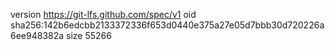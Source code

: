 version https://git-lfs.github.com/spec/v1
oid sha256:142b6edcbb2133372336f653d0440e375a27e05d7bbb30d720226a6ee948382a
size 55266
